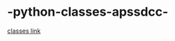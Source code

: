 # -python-classes-apssdcc-
[classes link](https://drive.google.com/drive/folders/1znnaST5VbZUMtcJ_jOPYJcnm5aA0XilZ?usp=sharing)
